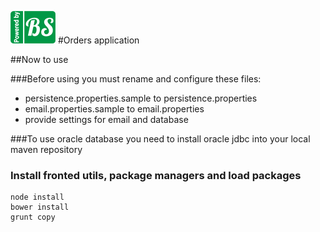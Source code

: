 <a href="http://bsoft.biz/">![Business Software, Ltd](src/main/resources/poweredby.png)</a>
#Orders application

##Now to use

###Before using you must rename and configure these files:
* persistence.properties.sample to persistence.properties
* email.properties.sample to email.properties
* provide settings for email and database

###To use oracle database you need to install oracle jdbc into your local maven repository

### Install fronted utils, package managers and load packages
```
node install
bower install
grunt copy
```
